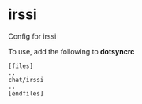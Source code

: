 irssi
=====

Config for irssi

To use, add the following to **dotsyncrc**

    [files]
    ..
    chat/irssi
    ..
    [endfiles]

